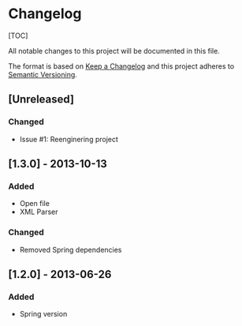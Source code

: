# Changelog

[TOC]

All notable changes to this project will be documented in this file.

The format is based on [Keep a Changelog](http://keepachangelog.com/en/1.0.0/)
and this project adheres to [Semantic Versioning](http://semver.org/spec/v2.0.0.html).

## [Unreleased]

### Changed

- Issue #1: Reenginering project

## [1.3.0] - 2013-10-13

### Added

- Open file
- XML Parser

### Changed

- Removed Spring dependencies

## [1.2.0] - 2013-06-26

### Added

- Spring version
